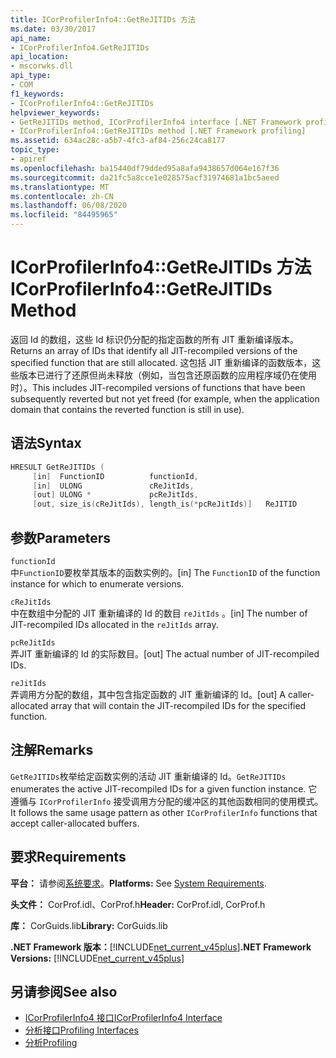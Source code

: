 ```yaml
---
title: ICorProfilerInfo4::GetReJITIDs 方法
ms.date: 03/30/2017
api_name:
- ICorProfilerInfo4.GetReJITIDs
api_location:
- mscorwks.dll
api_type:
- COM
f1_keywords:
- ICorProfilerInfo4::GetReJITIDs
helpviewer_keywords:
- GetReJITIDs method, ICorProfilerInfo4 interface [.NET Framework profiling]
- ICorProfilerInfo4::GetReJITIDs method [.NET Framework profiling]
ms.assetid: 634ac28c-a5b7-4fc3-af84-256c24ca8177
topic_type:
- apiref
ms.openlocfilehash: ba15440df79dded95a8afa9438657d064e167f36
ms.sourcegitcommit: da21fc5a8cce1e028575acf31974681a1bc5aeed
ms.translationtype: MT
ms.contentlocale: zh-CN
ms.lasthandoff: 06/08/2020
ms.locfileid: "84495965"
---
```

# <a name="icorprofilerinfo4getrejitids-method"></a><span data-ttu-id="79c26-102">ICorProfilerInfo4::GetReJITIDs 方法</span><span class="sxs-lookup"><span data-stu-id="79c26-102">ICorProfilerInfo4::GetReJITIDs Method</span></span>
<span data-ttu-id="79c26-103">返回 Id 的数组，这些 Id 标识仍分配的指定函数的所有 JIT 重新编译版本。</span><span class="sxs-lookup"><span data-stu-id="79c26-103">Returns an array of IDs that identify all JIT-recompiled versions of the specified function that are still allocated.</span></span> <span data-ttu-id="79c26-104">这包括 JIT 重新编译的函数版本，这些版本已进行了还原但尚未释放（例如，当包含还原函数的应用程序域仍在使用时）。</span><span class="sxs-lookup"><span data-stu-id="79c26-104">This includes JIT-recompiled versions of functions that have been subsequently reverted but not yet freed (for example, when the application domain that contains the reverted function is still in use).</span></span>  
  
## <a name="syntax"></a><span data-ttu-id="79c26-105">语法</span><span class="sxs-lookup"><span data-stu-id="79c26-105">Syntax</span></span>  
  
```cpp
HRESULT GetReJITIDs (  
     [in]  FunctionID          functionId,  
     [in]  ULONG               cReJitIds,  
     [out] ULONG *             pcReJitIds,  
     [out, size_is(cReJitIds), length_is(*pcReJitIds)]   ReJITID        reJitIds[]);  
```  
  
## <a name="parameters"></a><span data-ttu-id="79c26-106">参数</span><span class="sxs-lookup"><span data-stu-id="79c26-106">Parameters</span></span>  
 `functionId`  
 <span data-ttu-id="79c26-107">中`FunctionID`要枚举其版本的函数实例的。</span><span class="sxs-lookup"><span data-stu-id="79c26-107">[in] The `FunctionID` of the function instance for which to enumerate versions.</span></span>  
  
 `cReJitIds`  
 <span data-ttu-id="79c26-108">中在数组中分配的 JIT 重新编译的 Id 的数目 `reJitIds` 。</span><span class="sxs-lookup"><span data-stu-id="79c26-108">[in] The number of JIT-recompiled IDs allocated in the `reJitIds` array.</span></span>  
  
 `pcReJitIds`  
 <span data-ttu-id="79c26-109">弄JIT 重新编译的 Id 的实际数目。</span><span class="sxs-lookup"><span data-stu-id="79c26-109">[out] The actual number of JIT-recompiled IDs.</span></span>  
  
 `reJitIds`  
 <span data-ttu-id="79c26-110">弄调用方分配的数组，其中包含指定函数的 JIT 重新编译的 Id。</span><span class="sxs-lookup"><span data-stu-id="79c26-110">[out] A caller-allocated array that will contain the JIT-recompiled IDs for the specified function.</span></span>  
  
## <a name="remarks"></a><span data-ttu-id="79c26-111">注解</span><span class="sxs-lookup"><span data-stu-id="79c26-111">Remarks</span></span>  
 <span data-ttu-id="79c26-112">`GetReJITIDs`枚举给定函数实例的活动 JIT 重新编译的 Id。</span><span class="sxs-lookup"><span data-stu-id="79c26-112">`GetReJITIDs` enumerates the active JIT-recompiled IDs for a given function instance.</span></span> <span data-ttu-id="79c26-113">它遵循与 `ICorProfilerInfo` 接受调用方分配的缓冲区的其他函数相同的使用模式。</span><span class="sxs-lookup"><span data-stu-id="79c26-113">It follows the same usage pattern as other `ICorProfilerInfo` functions that accept caller-allocated buffers.</span></span>  
  
## <a name="requirements"></a><span data-ttu-id="79c26-114">要求</span><span class="sxs-lookup"><span data-stu-id="79c26-114">Requirements</span></span>  
 <span data-ttu-id="79c26-115">**平台：** 请参阅[系统要求](../../get-started/system-requirements.md)。</span><span class="sxs-lookup"><span data-stu-id="79c26-115">**Platforms:** See [System Requirements](../../get-started/system-requirements.md).</span></span>  
  
 <span data-ttu-id="79c26-116">**头文件：** CorProf.idl、CorProf.h</span><span class="sxs-lookup"><span data-stu-id="79c26-116">**Header:** CorProf.idl, CorProf.h</span></span>  
  
 <span data-ttu-id="79c26-117">**库：** CorGuids.lib</span><span class="sxs-lookup"><span data-stu-id="79c26-117">**Library:** CorGuids.lib</span></span>  
  
 <span data-ttu-id="79c26-118">**.NET Framework 版本：**[!INCLUDE[net_current_v45plus](../../../../includes/net-current-v45plus-md.md)]</span><span class="sxs-lookup"><span data-stu-id="79c26-118">**.NET Framework Versions:** [!INCLUDE[net_current_v45plus](../../../../includes/net-current-v45plus-md.md)]</span></span>  
  
## <a name="see-also"></a><span data-ttu-id="79c26-119">另请参阅</span><span class="sxs-lookup"><span data-stu-id="79c26-119">See also</span></span>

- [<span data-ttu-id="79c26-120">ICorProfilerInfo4 接口</span><span class="sxs-lookup"><span data-stu-id="79c26-120">ICorProfilerInfo4 Interface</span></span>](icorprofilerinfo4-interface.md)
- [<span data-ttu-id="79c26-121">分析接口</span><span class="sxs-lookup"><span data-stu-id="79c26-121">Profiling Interfaces</span></span>](profiling-interfaces.md)
- [<span data-ttu-id="79c26-122">分析</span><span class="sxs-lookup"><span data-stu-id="79c26-122">Profiling</span></span>](index.md)
